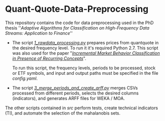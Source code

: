 # Quant-Quote-Data-Preprocessing



This repository contains the code for data preprocessing used in the PhD thesis ''*Adaptive Algorithms for Classification on High-Frequency Data Streams: Application to Finance*''

- The script *[1_rawdata_processing.py](https://github.com/cetrulin/Quant-Quote-Data-Preprocessing/blob/master/src/1_rawdata_processing.py)* prepares prices from quantquote in the desired frequency level. To run it it's required Python 2.7. This script was also used for the paper "*[Incremental Market Behavior Classification in Presence of Recurring Concepts](https://doi.org/10.3390/e21010025)*".

  To run this script, the frequency levels, periods to be processed, stock or ETF symbols, and input and output paths must be specified in the file *config.yaml*.

- The script [*3_merge_periods_and_create_arff.py*](https://github.com/cetrulin/Quant-Quote-Data-Preprocessing/blob/master/src/3_merge_periods_and_create_arff.py) merges CSVs processed from different periods, selects the desired columns (indicators), and generates ARFF files for WEKA / MOA.

The other scripts contained in *src* perform tests, create technical indicators (TI), and automate the selection of the mahalanobis sets.


